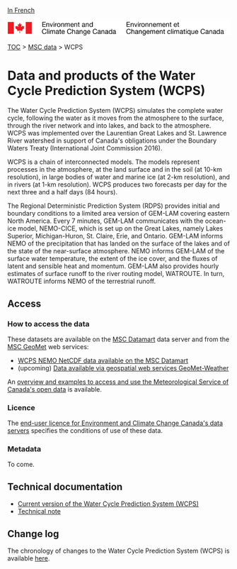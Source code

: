 [In French](readme_wcps_fr.md)

![ECCC logo](../../img_eccc-logo.png)

[TOC](../../readme_en.md) > [MSC data](../readme_en.md) > WCPS

# Data and products of the Water Cycle Prediction System (WCPS)

The Water Cycle Prediction System (WCPS) simulates the complete water cycle, following the water as it moves from the atmosphere to the surface, through the river network and into lakes, and back to the atmosphere. WCPS was implemented over the Laurentian Great Lakes and St. Lawrence River watershed in support of Canada's obligations under the Boundary Waters Treaty (International Joint Commission 2016). 

WCPS is a chain of interconnected models. The models represent processes in the atmosphere, at the land surface and in the soil (at 10-km resolution), in large bodies of water and marine ice (at 2-km resolution), and in rivers (at 1-km resolution). WCPS produces two forecasts per day for the next three and a half days (84 hours).

The Regional Deterministic Prediction System (RDPS) provides initial and boundary conditions to a limited area version of GEM-LAM covering eastern North America. Every 7 minutes, GEM-LAM communicates with the ocean-ice model, NEMO-CICE, which is set up on the Great Lakes, namely Lakes Superior, Michigan-Huron, St. Claire, Erie, and Ontario. GEM-LAM informs NEMO of the precipitation that has landed on the surface of the lakes and of the state of the near-surface atmosphere. NEMO informs GEM-LAM of the surface water temperature, the extent of the ice cover, and the fluxes of latent and sensible heat and momentum. GEM-LAM also provides hourly estimates of surface runoff to the river routing model, WATROUTE. In turn, WATROUTE informs NEMO of the terrestrial runoff. 

## Access

### How to access the data 

These datasets are available on the [MSC Datamart](../../msc-datamart/readme_en.md) data server and from the [MSC GeoMet](../../msc-geomet/readme_en.md) web services:

* [WCPS NEMO NetCDF data available on the MSC Datamart](readme_wcps_nemo-datamart_en.md) 
* (upcoming) [Data available via geospatial web services GeoMet-Weather](../../msc-geomet/readme_en.md)

An [overview and examples to access and use the Meteorological Service of Canada's open data](../../usage/readme_en.md) is available.

### Licence

The [end-user licence for Environment and Climate Change Canada's data servers](../../licence/readme_en.md) specifies the conditions of use of these data.


### Metadata

To come.

## Technical documentation

* [Current version of the Water Cycle Prediction System (WCPS)](http://collaboration.cmc.ec.gc.ca/cmc/CMOI/product_guide/docs/tech_specifications/tech_specifications_WCPS_e.pdf)
* [Technical note](http://collaboration.cmc.ec.gc.ca/cmc/CMOI/product_guide/docs/tech_notes/technote_wcps_e.pdf)

## Change log 

The chronology of changes to the Water Cycle Prediction System (WCPS) is available [here](changelog_wcps_en.md).

